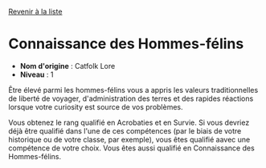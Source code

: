 [Revenir à la liste](list.md)

# Connaissance des Hommes-félins

 * **Nom d'origine** : Catfolk Lore
 * **Niveau** : 1


<p>Être élevé parmi les hommes-félins vous a appris les valeurs traditionnelles de liberté de voyager, d'administration des terres et des rapides réactions lorsque votre curiosity est source de vos problèmes.</p>
<p>Vous obtenez le rang qualifié en Acrobaties et en Survie. Si vous devriez déjà être qualifié dans l'une de ces compétences (par le biais de votre historique ou de votre classe, par exemple), vous êtes qualifié aavec une compétence de votre choix. Vous êtes aussi qualifié en Connaissance des Hommes-félins.</p>